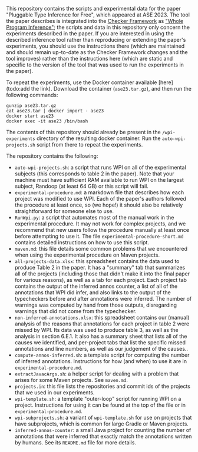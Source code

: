 This repository contains the scripts and experimental data for the
paper "Pluggable Type Inference for Free", which appeared at ASE 2023.
The tool the paper describes is integrated into the [Checker Framework](checkerframework.org)
as ["Whole Program Inference"](https://checkerframework.org/manual/#whole-program-inference);
the scripts and data in this repository only concern the experiments described in the paper.
If you are interested in using the described inference tool rather than reproducing or extending
the paper's experiments, you should use the instructions there (which are maintained and should
remain up-to-date as the Checker Framework changes and the tool improves) rather than the
instructions here (which are static and specific to the version of the tool that was used
to run the experiments in the paper).

To repeat the experiments, use the Docker container available [here](todo:add the link). Download
the container (`ase23.tar.gz`), and then run the following commands:
```
gunzip ase23.tar.gz
cat ase23.tar | docker import - ase23
docker start ase23
docker exec -it ase23 /bin/bash
```

The contents of this repository should already be present in the `/wpi-experiments` directory of the resulting docker container. Run the `auto-wpi-projects.sh` script from there to repeat the experiments.

The repository contains the following:
* `auto-wpi-projects.sh`: a script that runs WPI on all of the experimental subjects (this corresponds
to table 2 in the paper). Note that your machine must have sufficient RAM available to run WPI on
the largest subject, Randoop (at least 64 GB) or this script will fail.
* `experimental-procedure.md`: a markdown file that describes how each project was modified to
use WPI. Each of the paper's authors followed the procedure at least once, so (we hope!) it should also be
relatively straightforward for someone else to use.
* `RunWpi.py`: a script that automates most of the manual work in the experimental procedure. It may
not work for complex projects, and we recommend that new users follow the procedure manually at
least once before attempting to use it. The file `experimental-procedure-short.md` contains
detailed instructions on how to use this script.
* `maven.md`: this file details some common problems that we encountered when using the experimental
procedure on Maven projects.
* `all-projects-data.xlsx`: this spreadsheet contains the data used to produce Table 2 in the paper. It has a "summary" tab that summarizes all of the projects (including those that didn't make it into the final paper for various reasons), as well as a tab for each project. Each project tab contains the output of the inferred annos counter, a list of all of the annotations that WPI did infer, and also links to the output of the typecheckers before and after annotations were inferred. The number of warnings was computed by hand from those outputs, disregarding warnings that did not come from the typechecker.
* `non-inferred-annotations.xlsx`: this spreadsheet contains our (manual) analysis of the reasons that annotations for each project in table 2 were missed by WPI. Its data was used to produce table 3, as well as the analysis in section 6.E.1. It also has a summary sheet that lists all of the causes we identified, and per-project tabs that list the specific missed annotations and line numbers, as well as our judgement of the causes..
* `compute-annos-inferred.sh`: a template script for computing the number of inferred annotations.
Instructions for how (and when) to use it are in `experimental-procedure.md`.
* `extractJavacArgs.sh`: a helper script for dealing with a problem that arises for some Maven projects.
See `maven.md`.
* `projects.in`: this file lists the repositories and commit ids of the projects that we used in our
experiments.
* `wpi-template.sh`: a template "outer-loop" script for running WPI on a project. Instructions for
using it can be found at the top of the file or in `experimental-procedure.md`.
* `wpi-subprojects.sh`: a variant of `wpi-template.sh` for use on projects that have subprojects,
which is common for large Gradle or Maven projects.
* `inferred-annos-counter`: a small Java project for counting the number of annotations that were inferred
that exactly match the annotations written by humans. See its `README.md` file for more details.
